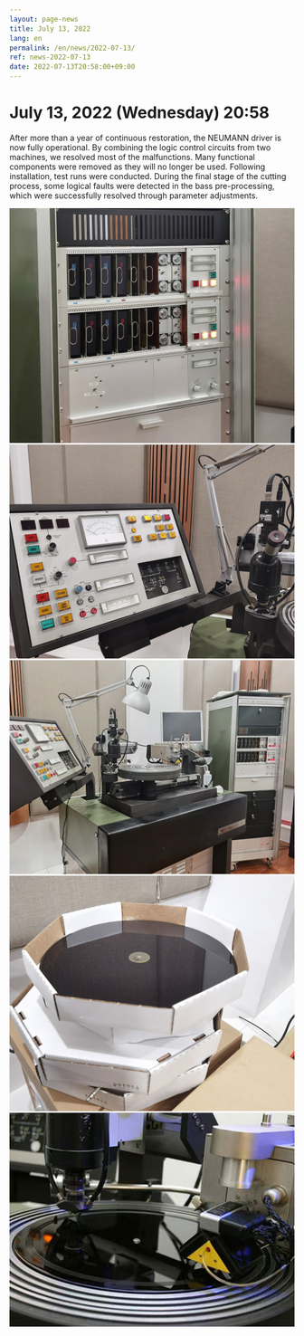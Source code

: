 ```yaml
---
layout: page-news
title: July 13, 2022
lang: en
permalink: /en/news/2022-07-13/
ref: news-2022-07-13
date: 2022-07-13T20:58:00+09:00
---
```



# July 13, 2022 (Wednesday) 20:58

After more than a year of continuous restoration, the NEUMANN driver is now fully operational. By combining the logic control circuits from two machines, we resolved most of the malfunctions. Many functional components were removed as they will no longer be used.
Following installation, test runs were conducted. During the final stage of the cutting process, some logical faults were detected in the bass pre-processing, which were successfully resolved through parameter adjustments.

![1](/assets/news/2022-07-13/1.jpg)
![2](/assets/news/2022-07-13/2.jpg)
![3](/assets/news/2022-07-13/3.jpg)
![4](/assets/news/2022-07-13/4.jpg)
![5](/assets/news/2022-07-13/5.jpg)
